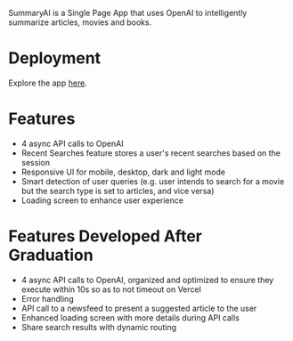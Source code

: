SummaryAI is a Single Page App that uses OpenAI to intelligently summarize articles, movies and books. 

# Deployment

Explore the app [here](https://summaryai.vercel.app/).

# Features

- 4 async API calls to OpenAI
- Recent Searches feature stores a user's recent searches based on the session
- Responsive UI for mobile, desktop, dark and light mode
- Smart detection of user queries (e.g. user intends to search for a movie but the search type is set to articles, and vice versa)
- Loading screen to enhance user experience

# Features Developed After Graduation

- 4 async API calls to OpenAI, organized and optimized to ensure they execute within 10s so as to not timeout on Vercel
- Error handling
- API call to a newsfeed to present a suggested article to the user
- Enhanced loading screen with more details during API calls
- Share search results with dynamic routing